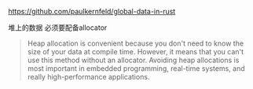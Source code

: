 
https://github.com/paulkernfeld/global-data-in-rust

堆上的数据 必须要配备allocator
> Heap allocation is convenient because you don't need to know the size of your data at compile time. However, it means that you can't use this method without an allocator. Avoiding heap allocations is most important in embedded programming, real-time systems, and really high-performance applications.